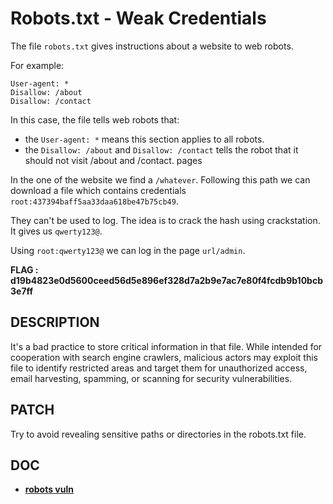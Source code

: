 # Robots.txt - Weak Credentials

The file `robots.txt` gives instructions about a website to web robots. 

For example:

```
User-agent: *
Disallow: /about
Disallow: /contact
```
In this case, the file tells web robots that:
-	the `User-agent: *` means this section applies to all robots. 
-	the `Disallow: /about` and `Disallow: /contact` tells the robot that it should not visit /about and /contact. pages

In the one of the website we find a `/whatever`. Following this path we can download a file which contains credentials `root:437394baff5aa33daa618be47b75cb49`.

They can't be used to log. The idea is to crack the hash using crackstation. It gives us `qwerty123@`.

Using `root:qwerty123@` we can log in the page `url/admin`. 

**FLAG : d19b4823e0d5600ceed56d5e896ef328d7a2b9e7ac7e80f4fcdb9b10bcb3e7ff**



## DESCRIPTION

It's a bad practice to store critical information in that file. While intended for cooperation with search engine crawlers, malicious actors may exploit this file to identify restricted areas and target them for unauthorized access, email harvesting, spamming, or scanning for security vulnerabilities.

## PATCH

Try to avoid revealing sensitive paths or directories in the robots.txt file.

## DOC 

- [**robots vuln**](https://www.thesmartscanner.com/vulnerability-list/robots-txt-found)